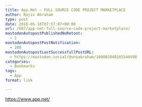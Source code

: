 ```yaml
---
title: App.Net – FULL SOURCE CODE PROJECT MARKETPLACE
author: Rajiv Abraham
type: post
date: 2018-05-10T07:57:07+00:00
url: /687/app-net-full-source-code-project-marketplace/
mastodonAutopostPublishedNoRetoot:
  - 1
mastodonAutopostPostNotification:
  - 200
mastodonAutopostLastSuccessfullPostURL:
  - https://mastodon.social/@unoabraham/100003940165546698
categories:
  - Bookmarks
tags:
  - App
format: link

---
```

<https://www.app.net/>